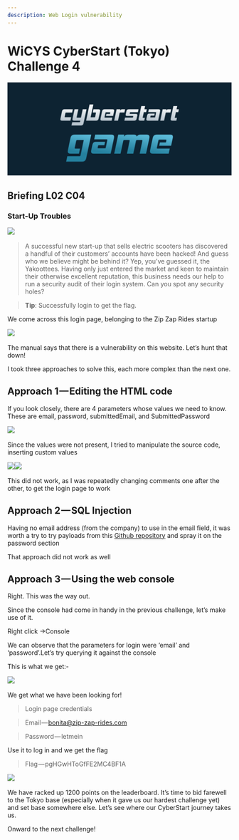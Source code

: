```yaml
---
description: Web Login vulnerability
---
```


# WiCYS CyberStart (Tokyo) Challenge 4

![](../../.gitbook/assets/CS.png)

## Briefing L02 C04

### **Start-Up Troubles**

&#x20;                                           ![](https://cdn-images-1.medium.com/max/1000/1\*JJGNV9X\_CY2bVV\_0EUTKRQ.jpeg)

> A successful new start-up that sells electric scooters has discovered a handful of their customers’ accounts have been hacked! And guess who we believe might be behind it? Yep, you’ve guessed it, the Yakoottees. Having only just entered the market and keen to maintain their otherwise excellent reputation, this business needs our help to run a security audit of their login system. Can you spot any security holes?

> **Tip**: Successfully login to get the flag.

We come across this login page, belonging to the Zip Zap Rides startup

&#x20;                                        ![](https://cdn-images-1.medium.com/max/1000/1\*xtyDN3V9\_owgZEngN\_NZ\_g.jpeg)

The manual says that there is a vulnerability on this website. Let’s hunt that down!

I took three approaches to solve this, each more complex than the next one.

## Approach 1 — Editing the HTML code

If you look closely, there are 4 parameters whose values we need to know. These are email, password, submittedEmail, and SubmittedPassword

&#x20;                                              ![](https://cdn-images-1.medium.com/max/1000/1\*gq9ikzURWBFKOI\_2Qp1ljg.jpeg)

Since the values were not present, I tried to manipulate the source code, inserting custom values

![](https://cdn-images-1.medium.com/max/1250/1\*-NJOhSfxnuuKOigdpSOfUg.jpeg)![](https://cdn-images-1.medium.com/max/500/1\*HPx4s8Q1xhNTysSi4OzNhQ.jpeg)

This did not work, as I was repeatedly changing comments one after the other, to get the login page to work

## Approach 2 — SQL Injection

Having no email address (from the company) to use in the email field, it was worth a try to try payloads from this [Github repository](https://github.com/payloadbox/sql-injection-payload-list) and spray it on the password section

That approach did not work as well

## Approach 3 — Using the web console

Right. This was the way out.

Since the console had come in handy in the previous challenge, let’s make use of it.

Right click ->Console

We can observe that the parameters for login were ‘email’ and ‘password’.Let’s try querying it against the console

This is what we get:-

&#x20;                                                  ![](https://cdn-images-1.medium.com/max/1000/1\*bLI96tchg7CM2d-bT-mb6A.jpeg)

We get what we have been looking for!

> Login page credentials

> Email — bonita@zip-zap-rides.com

> Password — letmein

Use it to log in and we get the flag

> Flag — pgHGwHToGfFE2MC4BF1A

&#x20;                                                ![](https://cdn-images-1.medium.com/max/1000/1\*8qNXK4RAZPPzBqIFKgRLNA.jpeg)

We have racked up 1200 points on the leaderboard. It’s time to bid farewell to the Tokyo base (especially when it gave us our hardest challenge yet) and set base somewhere else. Let’s see where our CyberStart journey takes us.

Onward to the next challenge!
